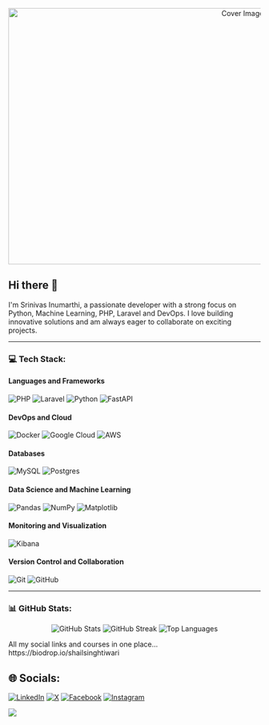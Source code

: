 <p align="center">
  <img src="" alt="Cover Image" width="920" height="512" />
</p>

## Hi there 👋

I'm Srinivas Inumarthi, a passionate developer with a strong focus on Python, Machine Learning, PHP, Laravel and DevOps. I love building innovative solutions and am always eager to collaborate on exciting projects.



---

### 💻 Tech Stack:
#### Languages and Frameworks
![PHP](https://img.shields.io/badge/php-%23777BB4.svg?style=for-the-badge&logo=php&logoColor=white)
![Laravel](https://img.shields.io/badge/laravel-%23FF2D20.svg?style=for-the-badge&logo=laravel&logoColor=white)
![Python](https://img.shields.io/badge/python-3670A0?style=for-the-badge&logo=python&logoColor=ffdd54)
![FastAPI](https://img.shields.io/badge/FastAPI-005571?style=for-the-badge&logo=fastapi)

#### DevOps and Cloud
![Docker](https://img.shields.io/badge/docker-%230db7ed.svg?style=for-the-badge&logo=docker&logoColor=white)
![Google Cloud](https://img.shields.io/badge/GoogleCloud-%234285F4.svg?style=for-the-badge&logo=google-cloud&logoColor=white)
![AWS](https://img.shields.io/badge/AWS-%23FF9900.svg?style=for-the-badge&logo=amazon-aws&logoColor=white)

#### Databases
![MySQL](https://img.shields.io/badge/mysql-4479A1.svg?style=for-the-badge&logo=mysql&logoColor=white)
![Postgres](https://img.shields.io/badge/postgres-%23316192.svg?style=for-the-badge&logo=postgresql&logoColor=white)

#### Data Science and Machine Learning
![Pandas](https://img.shields.io/badge/pandas-%23150458.svg?style=for-the-badge&logo=pandas&logoColor=white)
![NumPy](https://img.shields.io/badge/numpy-%23013243.svg?style=for-the-badge&logo=numpy&logoColor=white)
![Matplotlib](https://img.shields.io/badge/Matplotlib-%23ffffff.svg?style=for-the-badge&logo=Matplotlib&logoColor=black)

#### Monitoring and Visualization
![Kibana](https://img.shields.io/badge/Kibana-005571?style=for-the-badge&logo=kibana&logoColor=white)

#### Version Control and Collaboration
![Git](https://img.shields.io/badge/git-%23F05033.svg?style=for-the-badge&logo=git&logoColor=white)
![GitHub](https://img.shields.io/badge/github-%23121011.svg?style=for-the-badge&logo=github&logoColor=white)

---

### 📊 GitHub Stats:
<p align="center">
  <img src="https://github-readme-stats.vercel.app/api?username=SrinivasInumarthi&theme=dark&hide_border=true&include_all_commits=true&count_private=true" alt="GitHub Stats" />
  <img src="https://github-readme-streak-stats.herokuapp.com/?user=ShailTiwari&theme=dark&hide_border=true" alt="GitHub Streak" />
  <img src="https://github-readme-stats.vercel.app/api/top-langs/?username=SrinivasInumarthi&theme=dark&hide_border=true&include_all_commits=true&count_private=true&layout=compact" alt="Top Languages" />
</p>




<p>All my social links and courses in one place... https://biodrop.io/shailsinghtiwari</p>

## 🌐 Socials:
[![LinkedIn](https://img.shields.io/badge/LinkedIn-%230077B5.svg?logo=linkedin&logoColor=white)](https://linkedin.com/in/shailendra-singh-tiwari)
[![X](https://img.shields.io/badge/X-black.svg?logo=X&logoColor=white)](https://x.com/SHAIL_SP3) 
[![Facebook](https://img.shields.io/badge/Facebook-%231877F2.svg?logo=Facebook&logoColor=white)](https://facebook.com/ShailendraSinghTiwariSGSITS)
[![Instagram](https://img.shields.io/badge/Instagram-%23E4405F.svg?logo=Instagram&logoColor=white)](https://instagram.com/shail_s_tiwari)

[![](https://visitcount.itsvg.in/api?id=ShailTiwari&icon=0&color=0)](https://visitcount.itsvg.in)

